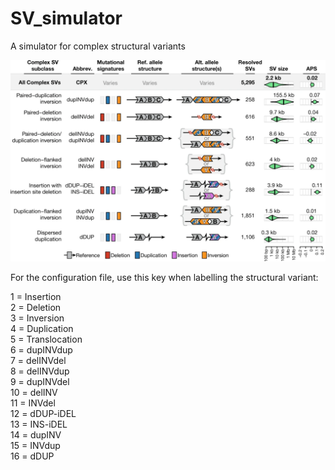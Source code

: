 # SV_simulator
A simulator for complex structural variants

![Alt text](imgs/complex_sv_classes_diagram.webp)

For the configuration file, use this key when labelling the structural variant:

1 = Insertion\
2 = Deletion\
3 = Inversion\
4 = Duplication\
5 = Translocation\
6 = dupINVdup\
7 = delINVdel\
8 = delINVdup\
9 = dupINVdel\
10 = delINV\
11 = INVdel\
12 = dDUP-iDEL\
13 = INS-iDEL\
14 = dupINV\
15 = INVdup\
16 = dDUP

